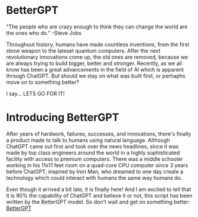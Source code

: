# BetterGPT

"The people who are crazy enough to think they can change the world are the ones who do."
                                                                              -Steve Jobs
                                                                              
Throughout history, humans have made countless inventions, from the first stone weapon to the lateset quantum computers. After the next revolutionary innovations come up, the old ones are removed,
because we are always trying to build bigger, better and stronger. Recently, as we all know has been a great advancements in the field of AI which is apparent through ChatGPT. But should we
stay on what was built first, or perhaphs move on to something better?

I say... LETS GO FOR IT!

# Introducing BetterGPT

After years of hardwork, failures, successes, and innovations, there's finally a product made to talk to humans using natural language. Although ChatGPT came out first and took over the news headlines,
since it was made by top class engineers around the world in a highly sophisticated facility with access to premium computers. There was a middle schooler working in his 11x11 feet room on a quad-core
CPU computer since 3 years before ChatGPT, inspired by Iron Man, who dreamed to one day create a technology which could interact with humans the same way humans do.

Even though it arrived a bit late, it is finally here! And I am excited to tell that it is 90% the capability of ChatGPT and believe it or not, this script has been written by the BetterGPT model.
So don't wait and get on something better: [BetterGPT](https://bettergpt.crystal.com/)
